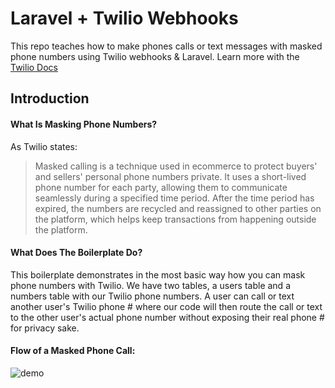 # Laravel + Twilio Webhooks

This repo teaches how to make phones calls or text messages with masked phone numbers using Twilio webhooks & Laravel. Learn more with the <a href='https://www.twilio.com/docs/sms/tutorials/masked-numbers'>Twilio Docs</a>

## Introduction

#### What Is Masking Phone Numbers?
As Twilio states:
> Masked calling is a technique used in ecommerce to protect buyers' and sellers' personal phone numbers private. It uses a short-lived phone number for each party, allowing them to communicate seamlessly during a specified time period. After the time period has expired, the numbers are recycled and reassigned to other parties on the platform, which helps keep transactions from happening outside the platform. 


#### What Does The Boilerplate Do?
This boilerplate demonstrates in the most basic way how you can mask phone numbers with Twilio. We have two tables, a users table and a numbers table with our Twilio phone numbers. A user can call or text another user's Twilio phone # where our code will then route the call or text to the other user's actual phone number without exposing their real phone # for privacy sake. 

#### Flow of a Masked Phone Call:
![demo](https://s3.amazonaws.com/com.twilio.prod.twilio-docs/images/proxy_overview_graphic.width-800.png)